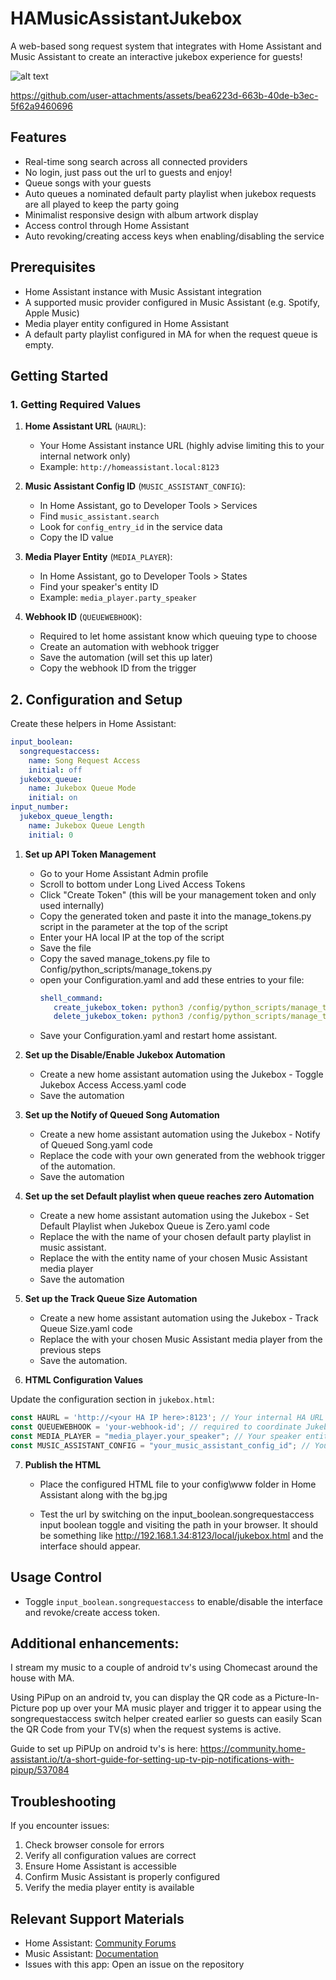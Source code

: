 # HAMusicAssistantJukebox

A web-based song request system that integrates with Home Assistant and Music Assistant to create an interactive jukebox experience for guests!

![alt text](https://github.com/DanStennett/HAMusicAssistantJukebox/blob/main/readme_image.jpg?raw=true)

https://github.com/user-attachments/assets/bea6223d-663b-40de-b3ec-5f62a9460696


## Features

- Real-time song search across all connected providers
- No login, just pass out the url to guests and enjoy!
- Queue songs with your guests
- Auto queues a nominated default party playlist when jukebox requests are all played to keep the party going
- Minimalist responsive design with album artwork display
- Access control through Home Assistant
- Auto revoking/creating access keys when enabling/disabling the service

## Prerequisites

- Home Assistant instance with Music Assistant integration
- A supported music provider configured in Music Assistant (e.g. Spotify, Apple Music)
- Media player entity configured in Home Assistant
- A default party playlist configured in MA for when the request queue is empty.

## Getting Started

### 1. Getting Required Values

1. **Home Assistant URL** (`HAURL`):
   - Your Home Assistant instance URL (highly advise limiting this to your internal network only)
   - Example: `http://homeassistant.local:8123`

2. **Music Assistant Config ID** (`MUSIC_ASSISTANT_CONFIG`):
   - In Home Assistant, go to Developer Tools > Services
   - Find `music_assistant.search`
   - Look for `config_entry_id` in the service data
   - Copy the ID value

3. **Media Player Entity** (`MEDIA_PLAYER`):
   - In Home Assistant, go to Developer Tools > States
   - Find your speaker's entity ID
   - Example: `media_player.party_speaker`

4. **Webhook ID** (`QUEUEWEBHOOK`):
   - Required to let home assistant know which queuing type to choose
   - Create an automation with webhook trigger
   - Save the automation (will set this up later)
   - Copy the webhook ID from the trigger

## 2. Configuration and Setup

Create these helpers in Home Assistant:

```yaml
input_boolean:
  songrequestaccess:
    name: Song Request Access
    initial: off
  jukebox_queue:
    name: Jukebox Queue Mode
    initial: on
input_number:
  jukebox_queue_length:
    name: Jukebox Queue Length
    initial: 0
```

1. **Set up API Token Management** 
   - Go to your Home Assistant Admin profile
   - Scroll to bottom under Long Lived Access Tokens
   - Click "Create Token" (this will be your management token and only used internally)
   - Copy the generated token and paste it into the manage_tokens.py script in the parameter at the top of the script
   - Enter your HA local IP at the top of the script
   - Save the file
   - Copy the saved manage_tokens.py file to Config/python_scripts/manage_tokens.py
   - open your Configuration.yaml and add these entries to your file:
     ```yaml
     shell_command:
        create_jukebox_token: python3 /config/python_scripts/manage_tokens.py
        delete_jukebox_token: python3 /config/python_scripts/manage_tokens.py delete
     ```
   - Save your Configuration.yaml and restart home assistant.

2. **Set up the Disable/Enable Jukebox Automation**
   - Create a new home assistant automation using the Jukebox - Toggle Jukebox Access Access.yaml code
   - Save the automation

3. **Set up the Notify of Queued Song Automation**
   - Create a new home assistant automation using the Jukebox - Notify of Queued Song.yaml code
   - Replace the <YOUR WEBHOOK ID HERE> code with your own generated from the webhook trigger of the automation.
   - Save the automation
     
4. **Set up the set Default playlist when queue reaches zero Automation**
   - Create a new home assistant automation using the Jukebox - Set Default Playlist when Jukebox Queue is Zero.yaml code
   - Replace the <YOUR DEFAULT PARTY PLAYLIST HERE> with the name of your chosen default party playlist in music assistant.
   - Replace the <YOUR MEDIA PLAYER HERE> with the entity name of your chosen Music Assistant media player
   - Save the automation
     
5. **Set up the Track Queue Size Automation**
   - Create a new home assistant automation using the Jukebox - Track Queue Size.yaml code 
   - Replace the <YOUR MEDIA PLAYER HERE> with your chosen Music Assistant media player from the previous steps
   - Save the automation.


6. **HTML Configuration Values**

Update the configuration section in `jukebox.html`:

```javascript
const HAURL = 'http://<your HA IP here>:8123'; // Your internal HA URL IP
const QUEUEWEBHOOK = 'your-webhook-id'; // required to coordinate Jukebox Queue mode.
const MEDIA_PLAYER = "media_player.your_speaker"; // Your speaker entity to play the tuuuuuuunes
const MUSIC_ASSISTANT_CONFIG = "your_music_assistant_config_id"; // Your MA config ID
```

7. **Publish the HTML**
   - Place the configured HTML file to your config\www folder in Home Assistant along with the bg.jpg

   - Test the url by switching on the input_boolean.songrequestaccess input boolean toggle and visiting the path in your browser.
      It should be something like http://192.168.1.34:8123/local/jukebox.html and the interface should appear.

## Usage Control

- Toggle `input_boolean.songrequestaccess` to enable/disable the interface and revoke/create access token.

## Additional enhancements:
I stream my music to a couple of android tv's using Chomecast around the house with MA.

Using PiPup on an android tv, you can display the QR code as a Picture-In-Picture pop up over your MA music player and trigger 
it to appear using the songrequestaccess switch helper created earlier so guests can easily Scan the QR
Code from your TV(s) when the request systems is active.

Guide to set up PiPUp on android tv's is here:
https://community.home-assistant.io/t/a-short-guide-for-setting-up-tv-pip-notifications-with-pipup/537084

## Troubleshooting

If you encounter issues:

1. Check browser console for errors
2. Verify all configuration values are correct
3. Ensure Home Assistant is accessible
4. Confirm Music Assistant is properly configured
5. Verify the media player entity is available

## Relevant Support Materials

- Home Assistant: [Community Forums](https://community.home-assistant.io/)
- Music Assistant: [Documentation](https://music-assistant.github.io/)
- Issues with this app: Open an issue on the repository
